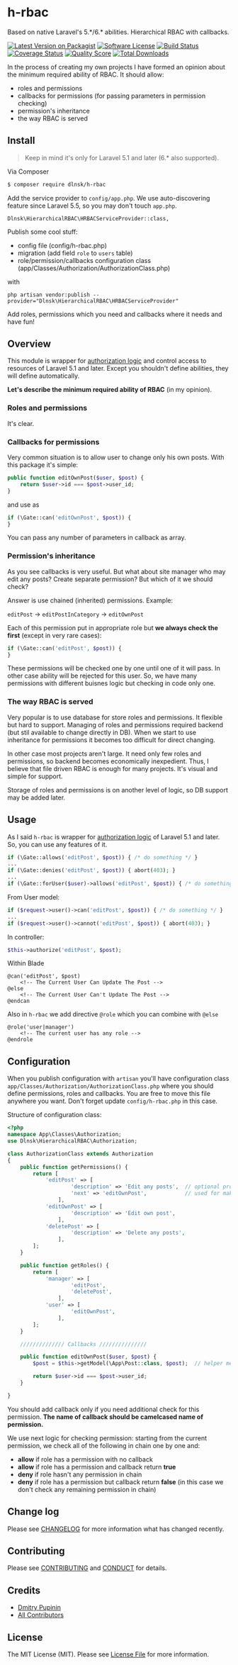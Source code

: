 # h-rbac

Based on native Laravel's 5.\*/6.\* abilities. Hierarchical RBAC with callbacks.

[![Latest Version on Packagist][ico-version]][link-packagist]
[![Software License][ico-license]](LICENSE.md)
[![Build Status][ico-travis]][link-travis]
[![Coverage Status][ico-scrutinizer]][link-scrutinizer]
[![Quality Score][ico-code-quality]][link-code-quality]
[![Total Downloads][ico-downloads]][link-downloads]

In the process of creating my own projects I have formed an opinion about the minimum required ability of RBAC. It should allow:

 - roles and permissions
 - callbacks for permissions (for passing parameters in permission checking)
 - permission's inheritance
 - the way RBAC is served

## Install

> Keep in mind it's only for Laravel 5.1 and later (6.\* also supported).

Via Composer

``` bash
$ composer require dlnsk/h-rbac
```

Add the service provider to `config/app.php`. We use auto-discovering feature since Laravel 5.5, so you may don't touch `app.php`.

    Dlnsk\HierarchicalRBAC\HRBACServiceProvider::class,

Publish some cool stuff:

 - config file (config/h-rbac.php)
 - migration (add field `role` to `users` table)
 - role/permission/callbacks configuration class (app/Classes/Authorization/AuthorizationClass.php)

with

    php artisan vendor:publish --provider="Dlnsk\HierarchicalRBAC\HRBACServiceProvider"

Add roles, permissions which you need and callbacks where it needs and have fun!

## Overview

This module is wrapper for [authorization logic](https://laravel.com/docs/5.2/authorization#checking-abilities) and control access to resources of Laravel 5.1 and later. Except you shouldn't define abilities, they will define automatically.

**Let's describe the minimum required ability of RBAC** (in my opinion).

### Roles and permissions

It's clear.

### Callbacks for permissions

Very common situation is to allow user to change only his own posts. With this package it's simple:

``` php
public function editOwnPost($user, $post) {
    return $user->id === $post->user_id;
}
```

and use as

``` php
if (\Gate::can('editOwnPost', $post)) {
}
```
You can pass any number of parameters in callback as array.

### Permission's inheritance

As you see callbacks is very useful. But what about site manager who may edit any posts? Create separate permission? But which of it we should check?

Answer is use chained (inherited) permissions. Example:

`editPost` -> `editPostInCategory` -> `editOwnPost`

Each of this permission put in appropriate role but **we always check the first** (except in very rare cases):
``` php
if (\Gate::can('editPost', $post)) {
}
```
These permissions will be checked one by one until one of it will pass. In other case ability will be rejected for this user. So, we have many permissions with different buisnes logic but checking in code only one.

### The way RBAC is served

Very popular is to use database for store roles and permissions. It flexible but hard to support. Managing of roles and permissions required backend (but stil available to change directly in DB). When we start to use inheritance for permissions it becomes too difficult for direct changing.

In other case most projects aren't large. It need only few roles and permissions, so backend becomes economically inexpedient. Thus, I believe that file driven RBAC is enough for many projects. It's visual and simple for support.

Storage of roles and permissions is on another level of logic, so DB support may be added later.

## Usage

As I said `h-rbac` is wrapper for [authorization logic](https://laravel.com/docs/5.2/authorization#checking-abilities) of Laravel 5.1 and later. So, you can use any features of it.

```php
if (\Gate::allows('editPost', $post)) { /* do something */ }
...
if (\Gate::denies('editPost', $post)) { abort(403); }
...
if (\Gate::forUser($user)->allows('editPost', $post)) { /* do something */ }
```

From User model:

```php
if ($request->user()->can('editPost', $post)) { /* do something */ }
...
if ($request->user()->cannot('editPost', $post)) { abort(403); }
```

In controller:

```php
$this->authorize('editPost', $post);
```

Within Blade

    @can('editPost', $post)
        <!-- The Current User Can Update The Post -->
    @else
        <!-- The Current User Can't Update The Post -->
    @endcan

Also in `h-rbac` we add directive `@role` which you can combine with `@else`


    @role('user|manager')
        <!-- The current user has any role -->
    @endrole

## Configuration

When you publish configuration with `artisan` you'll have configuration class `app/Classes/Authorization/AuthorizationClass.php` where you should define permissions, roles and callbacks. You are free to move this file anywhere you want. Don't forget update `config/h-rbac.php` in this case.

Structure of configuration class:

```php
<?php
namespace App\Classes\Authorization;
use Dlnsk\HierarchicalRBAC\Authorization;

class AuthorizationClass extends Authorization
{
    public function getPermissions() {
        return [
            'editPost' => [
                    'description' => 'Edit any posts',  // optional property
                    'next' => 'editOwnPost',            // used for making chain (hierarchy) of permissions
                ],
            'editOwnPost' => [
                    'description' => 'Edit own post',
                ],
            'deletePost' => [
                    'description' => 'Delete any posts',
                ],
        ];
    }

    public function getRoles() {
        return [
            'manager' => [
                    'editPost',
                    'deletePost',
                ],
            'user' => [
                    'editOwnPost',
                ],
        ];
    }

    ////////////// Callbacks ///////////////

    public function editOwnPost($user, $post) {
        $post = $this->getModel(\App\Post::class, $post);  // helper method for geting model

        return $user->id === $post->user_id;
    }

}
```

You should add callback only if you need additional check for this permission. **The name of callback should be camelcased name of permission.**

We use next logic for checking permission: starting from the current permission, we check all of the following in chain one by one and:

 - **allow** if role has a permission with no callback
 - **allow** if role has a permission and callback return **true**
 - **deny** if role hasn't any permission in chain
 - **deny** if role has a permission but callback return **false** (in this case we don't check any remaining permission in chain)

## Change log

Please see [CHANGELOG](CHANGELOG.md) for more information what has changed recently.

## Contributing

Please see [CONTRIBUTING](CONTRIBUTING.md) and [CONDUCT](CONDUCT.md) for details.

## Credits

- [Dmitry Pupinin][link-author]
- [All Contributors][link-contributors]

## License

The MIT License (MIT). Please see [License File](LICENSE.md) for more information.

[ico-version]: https://img.shields.io/packagist/v/dlnsk/h-rbac.svg?style=flat-square
[ico-license]: https://img.shields.io/badge/license-MIT-brightgreen.svg?style=flat-square
[ico-travis]: https://img.shields.io/travis/dlnsk/h-rbac/master.svg?style=flat-square
[ico-scrutinizer]: https://img.shields.io/scrutinizer/coverage/g/dlnsk/h-rbac.svg?style=flat-square
[ico-code-quality]: https://img.shields.io/scrutinizer/g/dlnsk/h-rbac.svg?style=flat-square
[ico-downloads]: https://img.shields.io/packagist/dt/dlnsk/h-rbac.svg?style=flat-square

[link-packagist]: https://packagist.org/packages/dlnsk/h-rbac
[link-travis]: https://travis-ci.org/dlnsk/h-rbac
[link-scrutinizer]: https://scrutinizer-ci.com/g/dlnsk/h-rbac/code-structure
[link-code-quality]: https://scrutinizer-ci.com/g/dlnsk/h-rbac
[link-downloads]: https://packagist.org/packages/dlnsk/h-rbac
[link-author]: https://github.com/dlnsk
[link-contributors]: ../../contributors
